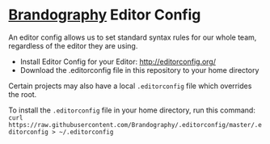 # [Brandography](https://www.brandography.com) Editor Config
An editor config allows us to set standard syntax rules for our whole team, regardless of the editor they are using.

- Install Editor Config for your Editor: http://editorconfig.org/
- Download the .editorconfig file in this repository to your home directory

Certain projects may also have a local `.editorconfig` file which overrides the root.

To install the `.editorconfig` file in your home directory, run this command: `curl https://raw.githubusercontent.com/Brandography/.editorconfig/master/.editorconfig > ~/.editorconfig`

